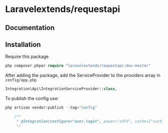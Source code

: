 # Laravelextends/requestapi

## Documentation

## Installation

Require this package  

```php
php composer.phpar require "laravelextends/requestapi:dev-master"
```

After adding the package, add the ServiceProvider to the providers array in `config/app.php`

```php
Integration\Api\IntegrationServiceProvider::class,
```


To publish the config use:

```php
php artisan vendor:publish --tag="config"
```

```php
    /**
     * @Integration(configure="user.login", power="sdfd", cache={"caching_time":0.5, "cache_name"="ssdf"})
     */
```